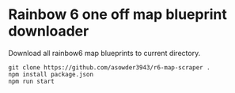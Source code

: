 # Rainbow 6 one off map blueprint downloader

Download all rainbow6 map blueprints to current directory.

```
git clone https://github.com/asowder3943/r6-map-scraper . 
npm install package.json
npm run start
```